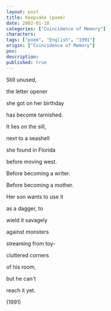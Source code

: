 ```yaml
---
layout: post
title: Keepsake (poem)
date: 2002-01-10
categories: ["Coincidence of Memory"]
characters: 
tags: ["poem", "English", "1991"]
origin: ["Coincidence of Memory"]
pov: 
description: 
published: true
---
```


Still unused,

the letter opener

she got on her birthday

has become tarnished.

It lies on the sill,

next to a seashell

she found in Florida

before moving west.

Before becoming a writer.

Before becoming a mother.

Her son wants to use it

as a dagger, to

wield it savagely

against monsters

streaming from toy-

cluttered corners

of his room,

but he can't

reach it yet.

(1991)
